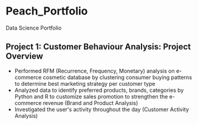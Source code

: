 # Peach_Portfolio
Data Science Portfolio

## Project 1: Customer Behaviour Analysis: Project Overview
* Performed RFM (Recurrence, Frequency, Monetary) analysis on e-commerce cosmetic database by clustering consumer buying patterns to determine best marketing strategy per customer type
*  Analyzed data to identify preferred products, brands, categories by Python and R to customize sales promotion to strengthen the e-commerce revenue (Brand and Product Analysis)
*  Investigated the user's activity throughout the day (Customer Activity Analysis)
